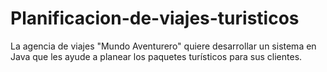 # Planificacion-de-viajes-turisticos
La agencia de viajes "Mundo Aventurero" quiere desarrollar un sistema en Java que les ayude a planear los paquetes turísticos para sus clientes.
